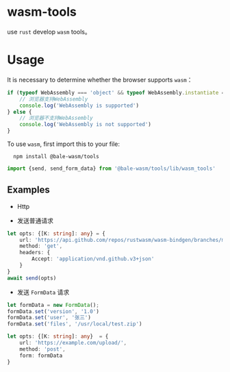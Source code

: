# wasm-tools

use `rust` develop `wasm` tools。

# Usage
It is necessary to determine whether the browser supports `wasm`：

```ts
if (typeof WebAssembly === 'object' && typeof WebAssembly.instantiate === 'function') {
    // 浏览器支持WebAssembly
    console.log('WebAssembly is supported')
} else {
    // 浏览器不支持WebAssembly
    console.log('WebAssembly is not supported')
}
```

To use `wasm`, first import this to your file:

```shell
  npm install @bale-wasm/tools
```

```ts
import {send, send_form_data} from '@bale-wasm/tools/lib/wasm_tools'
```

## Examples

* Http
- 发送普通请求

```ts
let opts: {[K: string]: any} = {
    url: 'https://api.github.com/repos/rustwasm/wasm-bindgen/branches/master',
    method: 'get',
    headers: {
        Accept: 'application/vnd.github.v3+json'
    }
}
await send(opts)
```

- 发送 `FormData` 请求

```ts
let formData = new FormData();
formData.set('version', '1.0')
formData.set('user', '张三')
formData.set('files', '/usr/local/test.zip')

let opts: {[K: string]: any}  = {
    url: 'https://example.com/upload/',
    method: 'post',
    form: formData
}
```
